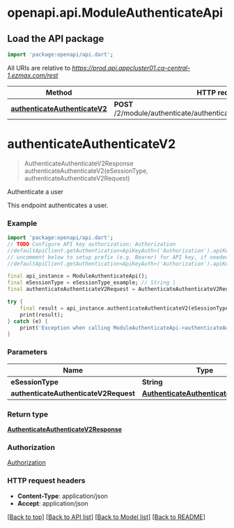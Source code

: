 # openapi.api.ModuleAuthenticateApi

## Load the API package
```dart
import 'package:openapi/api.dart';
```

All URIs are relative to *https://prod.api.appcluster01.ca-central-1.ezmax.com/rest*

Method | HTTP request | Description
------------- | ------------- | -------------
[**authenticateAuthenticateV2**](ModuleAuthenticateApi.md#authenticateauthenticatev2) | **POST** /2/module/authenticate/authenticate/ezsignuser/{eSessionType} | Authenticate a user


# **authenticateAuthenticateV2**
> AuthenticateAuthenticateV2Response authenticateAuthenticateV2(eSessionType, authenticateAuthenticateV2Request)

Authenticate a user

This endpoint authenticates a user.

### Example 
```dart
import 'package:openapi/api.dart';
// TODO Configure API key authorization: Authorization
//defaultApiClient.getAuthentication<ApiKeyAuth>('Authorization').apiKey = 'YOUR_API_KEY';
// uncomment below to setup prefix (e.g. Bearer) for API key, if needed
//defaultApiClient.getAuthentication<ApiKeyAuth>('Authorization').apiKeyPrefix = 'Bearer';

final api_instance = ModuleAuthenticateApi();
final eSessionType = eSessionType_example; // String | 
final authenticateAuthenticateV2Request = AuthenticateAuthenticateV2Request(); // AuthenticateAuthenticateV2Request | 

try { 
    final result = api_instance.authenticateAuthenticateV2(eSessionType, authenticateAuthenticateV2Request);
    print(result);
} catch (e) {
    print('Exception when calling ModuleAuthenticateApi->authenticateAuthenticateV2: $e\n');
}
```

### Parameters

Name | Type | Description  | Notes
------------- | ------------- | ------------- | -------------
 **eSessionType** | **String**|  | 
 **authenticateAuthenticateV2Request** | [**AuthenticateAuthenticateV2Request**](AuthenticateAuthenticateV2Request.md)|  | 

### Return type

[**AuthenticateAuthenticateV2Response**](AuthenticateAuthenticateV2Response.md)

### Authorization

[Authorization](../README.md#Authorization)

### HTTP request headers

 - **Content-Type**: application/json
 - **Accept**: application/json

[[Back to top]](#) [[Back to API list]](../README.md#documentation-for-api-endpoints) [[Back to Model list]](../README.md#documentation-for-models) [[Back to README]](../README.md)

